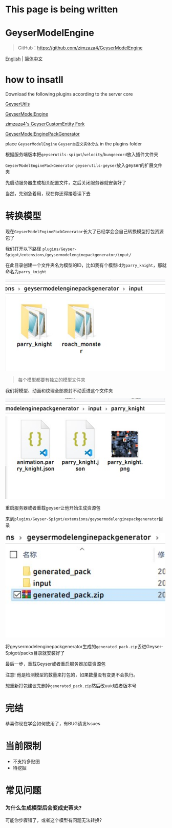 # This page is being written

# GeyserModelEngine

> GitHub：https://github.com/zimzaza4/GeyserModelEngine

[English](README_EN.md) | [简体中文](README.md)

# how to insatll

Download the following plugins according to the server core

[GeyserUtils](https://github.com/zimzaza4/GeyserUtils)

[GeyserModelEngine](https://github.com/zimzaza4/GeyserModelEngine)

[zimzaza4's GeyserCustomEntity Fork](https://github.com/zimzaza4/Geyser)

[GeyserModelEnginePackGenerator](https://github.com/zimzaza4/GeyserModelEnginePackGenerator)

place `GeyserModelEngine` `Geyser自定义实体分支` in the plugins folder

根据服务端版本把`geyserutils-spigot`/`velocity`/`bungeecord`放入插件文件夹

`GeyserModelEnginePackGenerator` `geyserutils-geyser`放入geyser的扩展文件夹

先启动服务器生成相关配置文件，之后关闭服务器就安装好了

当然，先别急着用，现在你还得接着读下去

# 转换模型

现在`GeyserModelEnginePackGenerator`长大了已经学会会自己转换模型打包资源包了

我们打开以下路径 `plugins/Geyser-Spigot/extensions/geysermodelenginepackgenerator/input/`

在此目录创建一个文件夹名为模型的ID，比如我有个模型id为`parry_knight`，那就命名为`parry_knight`

<img src="docsimg/example.jpg" width="500">

> 每个模型都要有独立的模型文件夹

我们将模型、动画和纹理全部原封不动丢进这个文件夹

<img src="docsimg/example1.jpg" width="500">

重启服务器或者重载geyser让他开始生成资源包

来到`plugins/Geyser-Spigot/extensions/geysermodelenginepackgenerator`目录

<img src="docsimg/example2.jpg" width="500">

将geysermodelenginepackgenerator生成的`generated_pack.zip`丢进Geyser-Spigot/packs目录就安装好了

最后一步，重载Geyser或者重启服务器加载资源包

注意! 他是检测模型的数量来打包的，如果数量没有变更不会执行。

想重新打包建议先删掉`generated_pack.zip`然后改uuid或者版本号

# 完结

恭喜你现在学会如何使用了，有BUG请发Issues

# 当前限制

* 不支持多贴图
* 待挖掘

# 常见问题

### 为什么生成模型后会变成史蒂夫?

可能你步骤错了，或者这个模型有问题无法转换?
